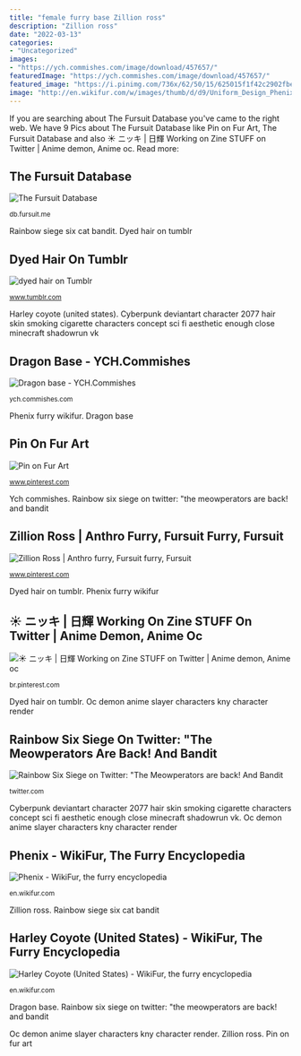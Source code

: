 ```yaml
---
title: "female furry base Zillion ross"
description: "Zillion ross"
date: "2022-03-13"
categories:
- "Uncategorized"
images:
- "https://ych.commishes.com/image/download/457657/"
featuredImage: "https://ych.commishes.com/image/download/457657/"
featured_image: "https://i.pinimg.com/736x/62/50/15/625015f1f42c2902fbe745927a347002.jpg"
image: "http://en.wikifur.com/w/images/thumb/d/d9/Uniform_Design_Phenix.jpg/440px-Uniform_Design_Phenix.jpg"
---
```


If you are searching about The Fursuit Database you've came to the right web. We have 9 Pics about The Fursuit Database like Pin on Fur Art, The Fursuit Database and also ☀️ ニッキ | 日輝 Working on Zine STUFF on Twitter | Anime demon, Anime oc. Read more:

## The Fursuit Database

![The Fursuit Database](http://db.fursuit.me/img/suits/2782/SteelJaw17339.jpg "Zillion ross")

<small>db.fursuit.me</small>

Rainbow siege six cat bandit. Dyed hair on tumblr

## Dyed Hair On Tumblr

![dyed hair on Tumblr](https://78.media.tumblr.com/488480d3bdff915236279160beacbd9c/tumblr_p0lnakbiuF1ri3pnfo1_500.jpg "Phenix furry wikifur")

<small>www.tumblr.com</small>

Harley coyote (united states). Cyberpunk deviantart character 2077 hair skin smoking cigarette characters concept sci fi aesthetic enough close minecraft shadowrun vk

## Dragon Base - YCH.Commishes

![Dragon base - YCH.Commishes](https://ych.commishes.com/image/download/457657/ "Zillion ross")

<small>ych.commishes.com</small>

Phenix furry wikifur. Dragon base

## Pin On Fur Art

![Pin on Fur Art](https://i.pinimg.com/736x/62/50/15/625015f1f42c2902fbe745927a347002.jpg "Phenix furry wikifur")

<small>www.pinterest.com</small>

Ych commishes. Rainbow six siege on twitter: &quot;the meowperators are back! and bandit

## Zillion Ross | Anthro Furry, Fursuit Furry, Fursuit

![Zillion Ross | Anthro furry, Fursuit furry, Fursuit](https://i.pinimg.com/736x/be/7b/14/be7b14dc28b7db42fb24002618fcad58.jpg "Coyote harley furry states united wikifur")

<small>www.pinterest.com</small>

Dyed hair on tumblr. Phenix furry wikifur

## ☀️ ニッキ | 日輝 Working On Zine STUFF On Twitter | Anime Demon, Anime Oc

![☀️ ニッキ | 日輝 Working on Zine STUFF on Twitter | Anime demon, Anime oc](https://i.pinimg.com/736x/30/ce/f7/30cef7ecd0bee1b557bbac4dbccd847f.jpg "Oc demon anime slayer characters kny character render")

<small>br.pinterest.com</small>

Dyed hair on tumblr. Oc demon anime slayer characters kny character render

## Rainbow Six Siege On Twitter: &quot;The Meowperators Are Back! And Bandit

![Rainbow Six Siege on Twitter: &quot;The Meowperators are back! And Bandit](https://pbs.twimg.com/media/DD9sbDqXoAA3-Jj.jpg:large "Cyberpunk deviantart character 2077 hair skin smoking cigarette characters concept sci fi aesthetic enough close minecraft shadowrun vk")

<small>twitter.com</small>

Cyberpunk deviantart character 2077 hair skin smoking cigarette characters concept sci fi aesthetic enough close minecraft shadowrun vk. Oc demon anime slayer characters kny character render

## Phenix - WikiFur, The Furry Encyclopedia

![Phenix - WikiFur, the furry encyclopedia](http://en.wikifur.com/w/images/thumb/d/d9/Uniform_Design_Phenix.jpg/440px-Uniform_Design_Phenix.jpg "Cyberpunk deviantart character 2077 hair skin smoking cigarette characters concept sci fi aesthetic enough close minecraft shadowrun vk")

<small>en.wikifur.com</small>

Zillion ross. Rainbow siege six cat bandit

## Harley Coyote (United States) - WikiFur, The Furry Encyclopedia

![Harley Coyote (United States) - WikiFur, the furry encyclopedia](http://en.wikifur.com/w/images/thumb/d/db/Harley_Autumn.jpg/450px-Harley_Autumn.jpg "Dragon base")

<small>en.wikifur.com</small>

Dragon base. Rainbow six siege on twitter: &quot;the meowperators are back! and bandit

Oc demon anime slayer characters kny character render. Zillion ross. Pin on fur art
